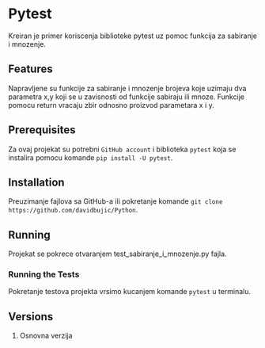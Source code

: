 # Pytest

Kreiran je primer koriscenja biblioteke pytest uz pomoc funkcija za sabiranje i mnozenje.

## Features
Napravljene su funkcije za sabiranje i mnozenje brojeva koje uzimaju dva parametra x,y koji se u zavisnosti od funkcije sabiraju ili mnoze. Funkcije pomocu return vracaju zbir odnosno proizvod parametara x i y.

## Prerequisites
Za ovaj projekat su potrebni `GitHub account` i biblioteka `pytest` koja se instalira pomocu komande `pip install -U pytest`.

## Installation
Preuzimanje fajlova sa GitHub-a ili pokretanje komande `git clone https://github.com/davidbujic/Python`. 

## Running
Projekat se pokrece otvaranjem test_sabiranje_i_mnozenje.py fajla.

### Running the Tests
Pokretanje testova projekta vrsimo kucanjem komande `pytest` u terminalu.

## Versions
1. Osnovna verzija 
